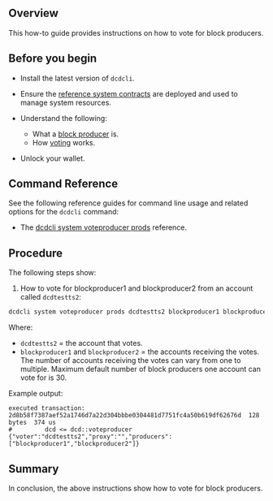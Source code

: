 ## Overview

This how-to guide provides instructions on how to vote for block producers.

## Before you begin

* Install the latest version of `dcdcli`.

* Ensure the [reference system contracts](https://developers.eos.io/manuals/dcd.contracts/v1.9/build-and-deploy) are deployed and used to manage system resources.

* Understand the following:
  * What a [block producer](https://developers.eos.io/welcome/v2.1/protocol-guides/consensus_protocol/#11-block-producers) is.
  * How [voting](https://developers.eos.io/manuals/dcd.contracts/v1.9/key-concepts/vote) works.

* Unlock your wallet.

## Command Reference

See the following reference guides for command line usage and related options for the `dcdcli` command:

* The [dcdcli system voteproducer prods](https://developers.eos.io/manuals/eos/v2.1/dcdcli/command-reference/system/system-voteproducer-prods) reference.

## Procedure

The following steps show:

1. How to vote for blockproducer1 and blockproducer2 from an account called `dcdtestts2`:

```sh
dcdcli system voteproducer prods dcdtestts2 blockproducer1 blockproducer2
```

Where:

* `dcdtestts2` = the account that votes.
* `blockproducer1` and `blockproducer2` = the accounts receiving the votes. The number of accounts receiving the votes can vary from one to multiple. Maximum default number of block producers one account can vote for is 30.

Example output:

```console
executed transaction: 2d8b58f7387aef52a1746d7a22d304bbbe0304481d7751fc4a50b619df62676d  128 bytes  374 us
#         dcd <= dcd::voteproducer          {"voter":"dcdtestts2","proxy":"","producers":["blockproducer1","blockproducer2"]}
```

## Summary

In conclusion, the above instructions show how to vote for block producers.
